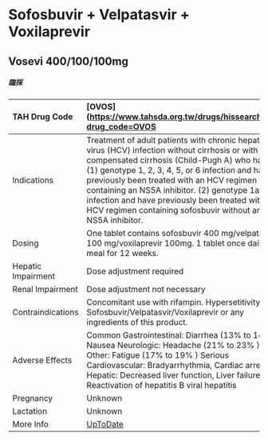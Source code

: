 # Sofosbuvir + Velpatasvir + Voxilaprevir

## Vosevi 400/100/100mg

##### 臨採

| TAH Drug Code      | [OVOS](https://www.tahsda.org.tw/drugs/hissearch.php?drug_code=OVOS                                                                                                                                                                                                                                                                                                                                                    |
|:-------------------|:-----------------------------------------------------------------------------------------------------------------------------------------------------------------------------------------------------------------------------------------------------------------------------------------------------------------------------------------------------------------------------------------------------------------------|
| Indications        | Treatment of adult patients with chronic hepatitis C virus (HCV) infection without cirrhosis or with compensated cirrhosis (Child-Pugh A) who have: (1) genotype 1, 2, 3, 4, 5, or 6 infection and have previously been treated with an HCV regimen containing an NS5A inhibitor. (2) genotype 1a or 3 infection and have previously been treated with an HCV regimen containing sofosbuvir without an NS5A inhibitor. |
| Dosing             | One tablet contains sofosbuvir 400 mg/velpatasvir 100 mg/voxilaprevir 100mg. 1 tablet once daily with meal for 12 weeks.                                                                                                                                                                                                                                                                                               |
| Hepatic Impairment | Dose adjustment required                                                                                                                                                                                                                                                                                                                                                                                               |
| Renal Impairment   | Dose adjustment not necessary                                                                                                                                                                                                                                                                                                                                                                                          |
| Contraindications  | Concomitant use with rifampin. Hypersetitivity to Sofosbuvir/Velpatasvir/Voxilaprevir or any ingredients of this product.                                                                                                                                                                                                                                                                                              |
| Adverse Effects    | Common Gastrointestinal: Diarrhea (13% to 14% ), Nausea Neurologic: Headache (21% to 23% ) Other: Fatigue (17% to 19% ) Serious Cardiovascular: Bradyarrhythmia, Cardiac arrest Hepatic: Decreased liver function, Liver failure, Reactivation of hepatitis B viral hepatitis                                                                                                                                          |
| Pregnancy          | Unknown                                                                                                                                                                                                                                                                                                                                                                                                                |
| Lactation          | Unknown                                                                                                                                                                                                                                                                                                                                                                                                                |
| More Info          | [UpToDate](https://www.uptodate.com/contents/sofosbuvir-and-velpatasvir-and-voxilaprevir-drug-information)                                                                                                                                                                                                                                                                                                             |

